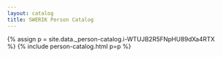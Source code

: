 ```yaml
---
layout: catalog
title: SWERIK Person Catalog
---
```

{% assign p = site.data._person-catalog.i-WTUJB2R5FNpHU89dXa4RTX %}
{% include person-catalog.html p=p %}

